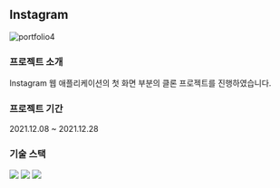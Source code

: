 ## Instagram
![portfolio4](https://user-images.githubusercontent.com/87814462/158052436-abd2e112-c308-4bc0-b369-b882128bddc9.png)

### 프로젝트 소개
<p>Instagram 웹 애플리케이션의 첫 화면 부분의 클론 프로젝트를 진행하였습니다.</p>

### 프로젝트 기간
<p>2021.12.08 ~ 2021.12.28</p>

### 기술 스택
 <img src="https://img.shields.io/badge/JavaScript-F7DF1E?style=flat-square&logo=JavaScript&logoColor=white"/>
 <img src="https://img.shields.io/badge/HTML5-E34F26?style=flat-square&logo=HTML5&logoColor=white"/>
 <img src="https://img.shields.io/badge/CSS3-1572B6?style=flat-square&logo=CSS3&logoColor=white"/>

